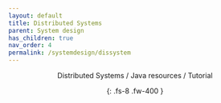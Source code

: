 ```yaml
---
layout: default
title: Distributed Systems
parent: System design
has_children: true
nav_order: 4
permalink: /systemdesign/dissystem
---
```

<div align="center" markdown="1">
Distributed Systems / Java resources / Tutorial

{: .fs-8 .fw-400 }
</div>